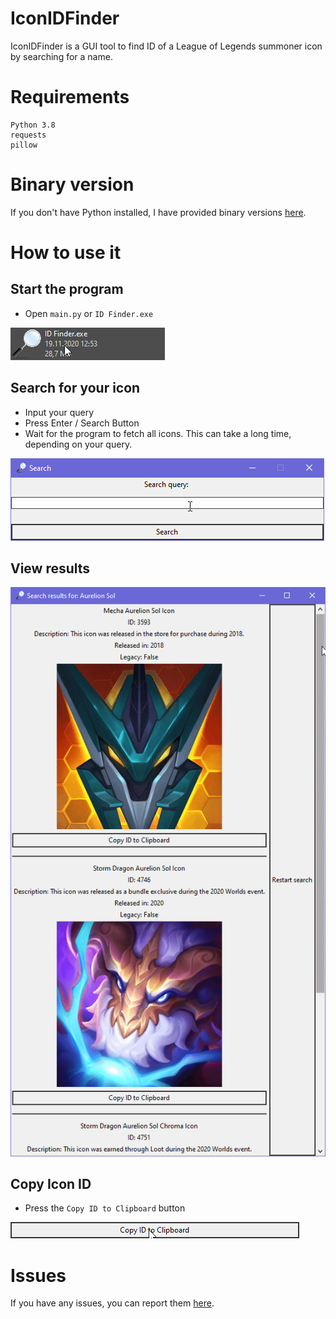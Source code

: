 # IconIDFinder
IconIDFinder is a GUI tool to find ID of a League of Legends summoner icon by searching for a name.
# Requirements
```
Python 3.8
requests
pillow
```
# Binary version
If you don't have Python installed, I have provided binary versions [here](https://github.com/Kuuhhl/IconIDFinder/releases).
# How to use it
## Start the program
* Open `main.py` or `ID Finder.exe`


![open](readme/open.gif)

## Search for your icon
* Input your query
* Press Enter / Search Button
* Wait for the program to fetch all icons. This can take a long time, depending on your query.

![search](readme/searching.gif)

## View results

![list](readme/list.gif)

## Copy Icon ID

* Press the `Copy ID to Clipboard` button


![click](readme/click.gif)
# Issues
If you have any issues, you can report them [here](https://github.com/Kuuhhl/IconIDFinder/issues).

